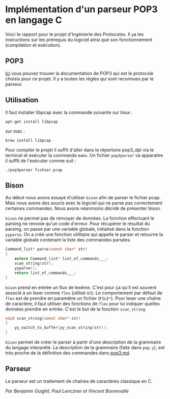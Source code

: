 # Implémentation d'un parseur POP3 en langage C

Voici le rapport pour le projet d'Ingénierie des Protocoles. Il ya les instructions
sur les prérequis du logiciel ainsi que son fonctionnement (compilation et exécution).

## POP3

[Ici](POP3.md) vous pouvez trouver la documentation de POP3 qui est le protocole
choisis pour ce projet.
Il y a toutes les règles qui sont reconnues par le parseur.

## Utilisation

Il faut installer libpcap avec la commande suivante sur linux :

    apt-get install libpcap

sur mac :

    brew install libpcap

Pour compiler le projet il suffit d'aller dans le répertoire pop3_dpi via le terminal
et exécuter la commande `make`. Un fichier `pop3parser` va apparaitre il suffit de
l'exécuter comme suit :

    ./pop3parser fichier.pcap

## Bison

Au début nous avons essayé d'utiliser `bison` afin de parser le fichier pcap. Mais
nous avons des soucis avec le logiciel qui ne parse pas correctement certaines commandes.
Nous avons néanmoins décidé de présenter bison.

`bison` ne permet pas de renvoyer de données. La fonction effectuant le parsing ne renvoie qu'un code d'erreur. Pour récupérer le résultat du parsing, on passe par une variable globale, initialisé dans la fonction `yyparse`. On a créé une fonction utilitaire qui appelle le parser et retourne la variable globale contenant la liste des commandes parsées.

```c
Command_list* parse(const char* str)
{
    extern Command_list* list_of_commands___;
    scan_string(str);
    yyparse();
    return list_of_commands___;
}
```

`bison` prend en entrée un flux de lexème. C'est pour ça qu'il est souvent associé à un lexer comme `flex` (utilisé ici). Le comportement par défaut de `flex` est de prendre en paramètre un fichier (`FILE*`). Pour lexer une chaîne de caractère, il faut utiliser des fonctions de `flex` pour lui indiquer quelles données prendre en entrée. C'est le but de la fonction `scan_string`.

```c
void scan_string(const char* str)
{
    yy_switch_to_buffer(yy_scan_string(str));
}
```

`bison` permet de créer le parser à partir d'une description de la grammaire du langage interprété. La description de la grammaire (faite dans `pop.y`), est très proche de la définition des commandes dans [pop3.md](POP3.md).

## Parseur

Le parseur est un traitement de chaines de caractères classique en C.

*Par Benjamin Guighil, Paul Lenczner et Vincent Bonnevalle*
